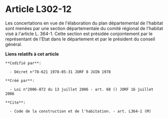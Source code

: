 # Article L302-12

Les concertations en vue de l'élaboration du plan départemental de l'habitat sont menées par une section départementale du
comité régional de l'habitat visé à l'article L. 364-1. Cette section est présidée conjointement par le représentant de
l'Etat dans le département et par le président du conseil général.

**Liens relatifs à cet article**

	**Codifié par**:

	  - Décret n°78-621 1978-05-31 JORF 8 JUIN 1978

	**Créé par**:

	  - Loi n°2006-872 du 13 juillet 2006 - art. 68 () JORF 16 juillet 2006

	**Cite**:

	  - Code de la construction et de l'habitation. - art. L364-1 (M)
